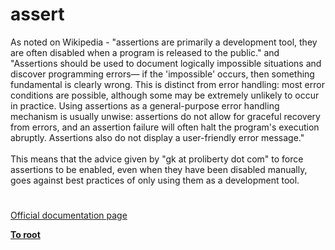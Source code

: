 # assert




<div class="phpcode"><span class="html">
As noted on Wikipedia - &quot;assertions are primarily a development tool, they are often disabled when a program is released to the public.&quot; and &quot;Assertions should be used to document logically impossible situations and discover programming errors&#x2014; if the &apos;impossible&apos; occurs, then something fundamental is clearly wrong. This is distinct from error handling: most error conditions are possible, although some may be extremely unlikely to occur in practice. Using assertions as a general-purpose error handling mechanism is usually unwise: assertions do not allow for graceful recovery from errors, and an assertion failure will often halt the program&apos;s execution abruptly. Assertions also do not display a user-friendly error message.&quot;<br><br>This means that the advice given by &quot;gk at proliberty dot com&quot; to force assertions to be enabled, even when they have been disabled manually, goes against best practices of only using them as a development tool.</span>
</div>
  

#

[Official documentation page](https://www.php.net/manual/en/function.assert.php)

**[To root](/)**